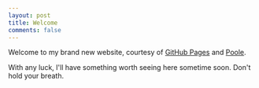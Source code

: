 ```yaml
---
layout: post
title: Welcome
comments: false
---
```


Welcome to my brand new website, courtesy of [GitHub Pages](https://pages.github.com/) and [Poole](http://getpoole.com/).

With any luck, I'll have something worth seeing here sometime soon. Don't hold your breath.